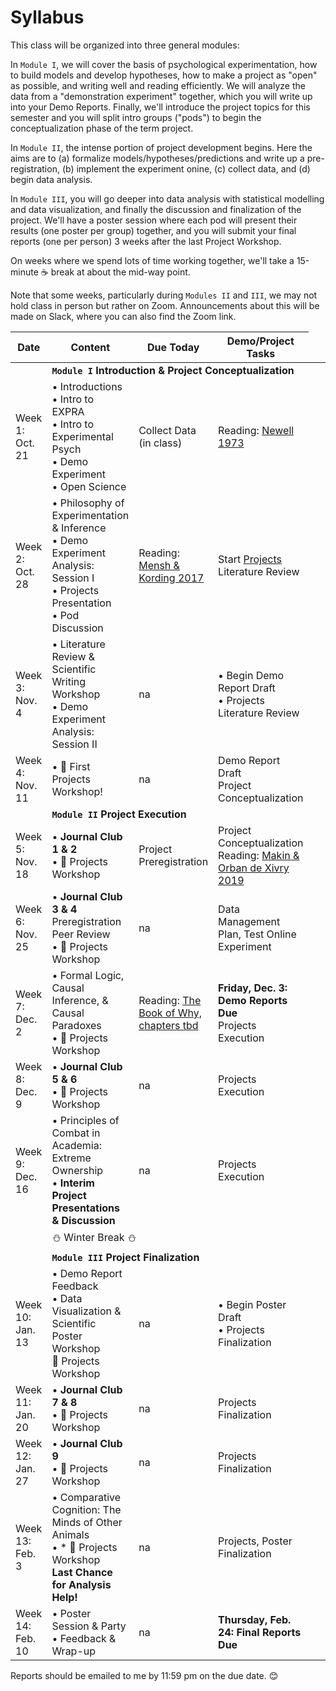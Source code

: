# Syllabus

This class will be organized into three general modules: 

In `Module I`, we will cover the basis of psychological experimentation, how to build models and develop hypotheses, how to make a project as "open" as possible, and writing well and reading efficiently. We will analyze the data from a "demonstration experiment" together, which you will write up into your Demo Reports. Finally, we'll introduce the project topics for this semester and you will split intro groups ("pods") to begin the conceptualization phase of the term project. 

In `Module II`, the intense portion of project development begins. Here the aims are to (a) formalize models/hypotheses/predictions and write up a pre-registration, (b) implement the experiment onine, (c) collect data, and (d) begin data analysis. 

In `Module III`, you will go deeper into data analysis with statistical modelling and data visualization, and finally the discussion and finalization of the project. We'll have a poster session where each pod will present their results (one poster per group) together, and you will submit your final reports (one per person) 3 weeks after the last Project Workshop. 

On weeks where we spend lots of time working together, we'll take a 15-minute ☕ break at about the mid-way point. 

Note that some weeks, particularly during `Modules II` and `III`, we may not hold class in person but rather on Zoom. Announcements about this will be made on Slack, where you can also find the Zoom link.


| Date   | Content   |  Due Today | Demo/Project Tasks |
|--------------|-----------|------------|------------|
|<td colspan=4>**`Module I` Introduction & Project Conceptualization** |
| Week 1: Oct. 21 |• Introductions<br>• Intro to EXPRA<br>• Intro to Experimental Psych<br>• Demo Experiment<br>• Open Science | Collect Data (in class) |  Reading: [Newell 1973](https://github.com/avakiai/expra_winter2021-2022/blob/master/assigned_readings/Newell_20%20Questions.pdf)  |  • [Demo Literature Review](https://github.com/avakiai/yanny-laurel-demo)• [Install software](https://avakiai.github.io/expra_winter2021-2022/setup.html) |
| Week 2: Oct. 28 |• Philosophy of Experimentation & Inference<br>• Demo Experiment Analysis: Session I<br>• Projects Presentation<br>• Pod Discussion<br>| Reading: [Mensh & Kording 2017](https://github.com/avakiai/expra_winter2021-2022/blob/master/assigned_readings/Mensh%26Kording_Ten%20simple%20rules%20for%20structuring%20papers.pdf) | Start [Projects](https://avakiai.github.io/expra_winter2021-2022/projects.html) Literature Review | 
| Week 3: Nov. 4 |• Literature Review & Scientific Writing Workshop<br>• Demo Experiment Analysis: Session II | na | • Begin Demo Report Draft<br>• Projects Literature Review | 
| Week 4: Nov. 11 |• 🚀 First Projects Workshop! | na | Demo Report Draft<br>Project Conceptualization | 
|<td colspan=4>**`Module II` Project Execution** |
| Week 5: Nov. 18 |• **Journal Club 1 & 2**<br>• 🚀 Projects Workshop  | Project Preregistration | Project Conceptualization<br>Reading: [Makin & Orban de Xivry 2019](https://github.com/avakiai/expra_winter2021-2022/blob/master/assigned_readings/Makin%26OrbandeXivry_Ten%20common%20statistical%20mistakes.pdf) |
| Week 6: Nov. 25 |• **Journal Club 3 & 4**<br>Preregistration Peer Review<br>• 🚀 Projects Workshop | na | Data Management Plan, Test Online Experiment |
| Week 7: Dec. 2 |• Formal Logic, Causal Inference, & Causal Paradoxes<br>• 🚀 Projects Workshop  | Reading: [The Book of Why, chapters tbd]() | **Friday, Dec. 3: Demo Reports Due**<br>Projects Execution |
| Week 8: Dec. 9 |• **Journal Club 5 & 6**<br>• 🚀 Projects Workshop | na | Projects Execution | 
| Week 9: Dec. 16 |• Principles of Combat in Academia: Extreme Ownership<br>• **Interim Project Presentations & Discussion** | na | Projects Execution |
|<td colspan=4> ⛄ Winter Break ⛄ |
|<td colspan=4>**`Module III` Project Finalization** |
| Week 10: Jan. 13 |• Demo Report Feedback<br>• Data Visualization & Scientific Poster Workshop<br>🚀 Projects Workshop  | na  |• Begin Poster Draft<br>• Projects Finalization |
| Week 11: Jan. 20 |• **Journal Club 7 & 8**<br>• 🚀 Projects Workshop | na | Projects Finalization |
| Week 12: Jan. 27 |• **Journal Club 9**<br>• 🚀 Projects Workshop | na | Projects Finalization | 
| Week 13: Feb. 3 |• Comparative Cognition: The Minds of Other Animals<br>• * 🚀 Projects Workshop<br>**Last Chance for Analysis Help!** | na | Projects, Poster Finalization |
| Week 14: Feb. 10 |• Poster Session & Party<br>• Feedback & Wrap-up | na |  **Thursday, Feb. 24: Final Reports Due** |


Reports should be emailed to me by 11:59 pm on the due date. 😊
